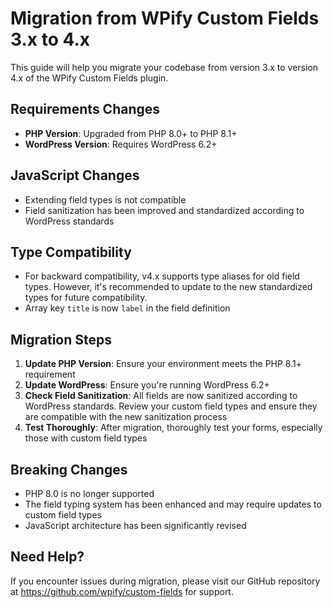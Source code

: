 # Migration from WPify Custom Fields 3.x to 4.x

This guide will help you migrate your codebase from version 3.x to version 4.x of the WPify Custom Fields plugin.

## Requirements Changes

- **PHP Version**: Upgraded from PHP 8.0+ to PHP 8.1+
- **WordPress Version**: Requires WordPress 6.2+

## JavaScript Changes

- Extending field types is not compatible
- Field sanitization has been improved and standardized according to WordPress standards

## Type Compatibility

- For backward compatibility, v4.x supports type aliases for old field types. However, it's recommended to update to the new standardized types for future compatibility.
- Array key `title` is now `label` in the field definition

## Migration Steps

1. **Update PHP Version**: Ensure your environment meets the PHP 8.1+ requirement
2. **Update WordPress**: Ensure you're running WordPress 6.2+
3. **Check Field Sanitization**: All fields are now sanitized according to WordPress standards. Review your custom field types and ensure they are compatible with the new sanitization process
4. **Test Thoroughly**: After migration, thoroughly test your forms, especially those with custom field types

## Breaking Changes

- PHP 8.0 is no longer supported
- The field typing system has been enhanced and may require updates to custom field types
- JavaScript architecture has been significantly revised

## Need Help?

If you encounter issues during migration, please visit our GitHub repository at https://github.com/wpify/custom-fields for support.
